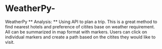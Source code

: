 # WeatherPy-
WeatherPy 
                                                                               **     Analysis:
**
Using API to plan a trip. This is a great method to find nearest hotels and preference of citites base on weather requirement. All can be summarized in map format with markers. Users can click on individual markers and create a path based on the citites they would like to visit. 
